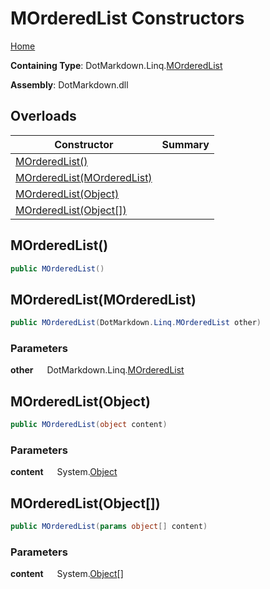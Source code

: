 # MOrderedList Constructors

[Home](../../../../README.md)

**Containing Type**: DotMarkdown\.Linq\.[MOrderedList](../README.md)

**Assembly**: DotMarkdown\.dll

## Overloads

| Constructor | Summary |
| ----------- | ------- |
| [MOrderedList()](#DotMarkdown_Linq_MOrderedList__ctor) | |
| [MOrderedList(MOrderedList)](#DotMarkdown_Linq_MOrderedList__ctor_DotMarkdown_Linq_MOrderedList_) | |
| [MOrderedList(Object)](#DotMarkdown_Linq_MOrderedList__ctor_System_Object_) | |
| [MOrderedList(Object\[\])](#DotMarkdown_Linq_MOrderedList__ctor_System_Object___) | |

## MOrderedList\(\) <a name="DotMarkdown_Linq_MOrderedList__ctor"></a>

```csharp
public MOrderedList()
```

## MOrderedList\(MOrderedList\) <a name="DotMarkdown_Linq_MOrderedList__ctor_DotMarkdown_Linq_MOrderedList_"></a>

```csharp
public MOrderedList(DotMarkdown.Linq.MOrderedList other)
```

### Parameters

**other** &emsp; DotMarkdown\.Linq\.[MOrderedList](../README.md)

## MOrderedList\(Object\) <a name="DotMarkdown_Linq_MOrderedList__ctor_System_Object_"></a>

```csharp
public MOrderedList(object content)
```

### Parameters

**content** &emsp; System\.[Object](https://docs.microsoft.com/en-us/dotnet/api/system.object)

## MOrderedList\(Object\[\]\) <a name="DotMarkdown_Linq_MOrderedList__ctor_System_Object___"></a>

```csharp
public MOrderedList(params object[] content)
```

### Parameters

**content** &emsp; System\.[Object](https://docs.microsoft.com/en-us/dotnet/api/system.object)\[\]
